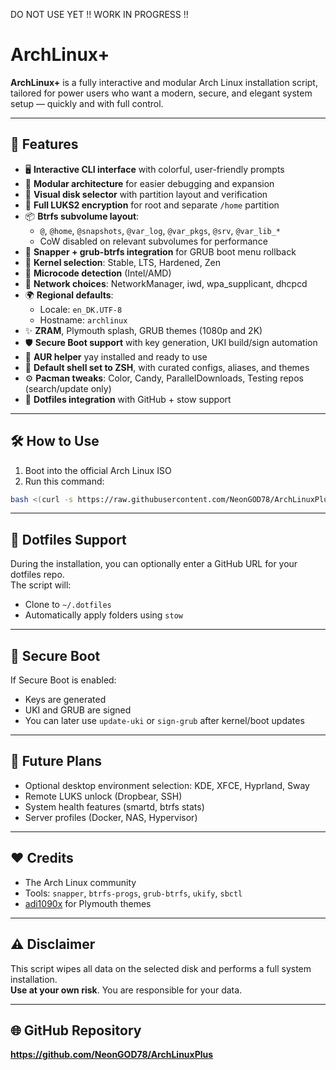 DO NOT USE YET !!  WORK IN PROGRESS !!

# ArchLinux+

**ArchLinux+** is a fully interactive and modular Arch Linux installation script, tailored for power users who want a modern, secure, and elegant system setup — quickly and with full control.

---

## 🚀 Features

- 🖥️ **Interactive CLI interface** with colorful, user-friendly prompts
- 🧩 **Modular architecture** for easier debugging and expansion
- 💾 **Visual disk selector** with partition layout and verification
- 🔐 **Full LUKS2 encryption** for root and separate `/home` partition
- 📦 **Btrfs subvolume layout**:
  - `@`, `@home`, `@snapshots`, `@var_log`, `@var_pkgs`, `@srv`, `@var_lib_*`
  - CoW disabled on relevant subvolumes for performance
- 📸 **Snapper + grub-btrfs integration** for GRUB boot menu rollback
- 🔧 **Kernel selection**: Stable, LTS, Hardened, Zen
- 🧠 **Microcode detection** (Intel/AMD)
- 🛜 **Network choices**: NetworkManager, iwd, wpa_supplicant, dhcpcd
- 🌍 **Regional defaults**:
  - Locale: `en_DK.UTF-8`
  - Hostname: `archlinux`
- ✨ **ZRAM**, Plymouth splash, GRUB themes (1080p and 2K)
- 🛡️ **Secure Boot support** with key generation, UKI build/sign automation
- 🧰 **AUR helper** yay installed and ready to use
- 💅 **Default shell set to ZSH**, with curated configs, aliases, and themes
- ⚙️ **Pacman tweaks**: Color, Candy, ParallelDownloads, Testing repos (search/update only)
- 🧬 **Dotfiles integration** with GitHub + stow support

---

## 🛠️ How to Use

1. Boot into the official Arch Linux ISO
2. Run this command:
```bash
bash <(curl -s https://raw.githubusercontent.com/NeonGOD78/ArchLinuxPlus/main/install.sh)
```

---

## 📝 Dotfiles Support

During the installation, you can optionally enter a GitHub URL for your dotfiles repo.  
The script will:
- Clone to `~/.dotfiles`
- Automatically apply folders using `stow`

---

## 📜 Secure Boot

If Secure Boot is enabled:
- Keys are generated
- UKI and GRUB are signed
- You can later use `update-uki` or `sign-grub` after kernel/boot updates

---

## 🧪 Future Plans

- Optional desktop environment selection: KDE, XFCE, Hyprland, Sway
- Remote LUKS unlock (Dropbear, SSH)
- System health features (smartd, btrfs stats)
- Server profiles (Docker, NAS, Hypervisor)

---

## ❤️ Credits

- The Arch Linux community
- Tools: `snapper`, `btrfs-progs`, `grub-btrfs`, `ukify`, `sbctl`
- [adi1090x](https://github.com/adi1090x) for Plymouth themes

---

## ⚠️ Disclaimer

This script wipes all data on the selected disk and performs a full system installation.  
**Use at your own risk**. You are responsible for your data.

---

## 🌐 GitHub Repository

**https://github.com/NeonGOD78/ArchLinuxPlus**